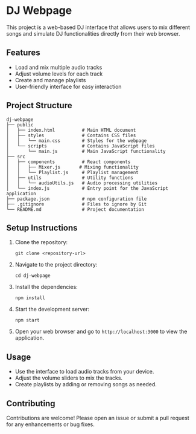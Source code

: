 # DJ Webpage

This project is a web-based DJ interface that allows users to mix different songs and simulate DJ functionalities directly from their web browser.

## Features

- Load and mix multiple audio tracks
- Adjust volume levels for each track
- Create and manage playlists
- User-friendly interface for easy interaction

## Project Structure

```
dj-webpage
├── public
│   ├── index.html          # Main HTML document
│   ├── styles              # Contains CSS files
│   │   └── main.css        # Styles for the webpage
│   └── scripts             # Contains JavaScript files
│       └── main.js         # Main JavaScript functionality
├── src
│   ├── components          # React components
│   │   ├── Mixer.js       # Mixing functionality
│   │   └── Playlist.js     # Playlist management
│   ├── utils               # Utility functions
│   │   └── audioUtils.js   # Audio processing utilities
│   └── index.js            # Entry point for the JavaScript application
├── package.json            # npm configuration file
├── .gitignore              # Files to ignore by Git
└── README.md               # Project documentation
```

## Setup Instructions

1. Clone the repository:
   ```
   git clone <repository-url>
   ```

2. Navigate to the project directory:
   ```
   cd dj-webpage
   ```

3. Install the dependencies:
   ```
   npm install
   ```

4. Start the development server:
   ```
   npm start
   ```

5. Open your web browser and go to `http://localhost:3000` to view the application.

## Usage

- Use the interface to load audio tracks from your device.
- Adjust the volume sliders to mix the tracks.
- Create playlists by adding or removing songs as needed.

## Contributing

Contributions are welcome! Please open an issue or submit a pull request for any enhancements or bug fixes.